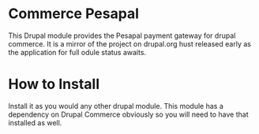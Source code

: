 Commerce Pesapal
================

This Drupal module provides the Pesapal payment gateway for drupal commerce. It is a mirror of the project on drupal.org hust released early as the application for full odule status awaits.

How to Install
=================
Install it as you would any other drupal module. This module has a dependency on Drupal Commerce obviously so you will need to have that installed as well.
